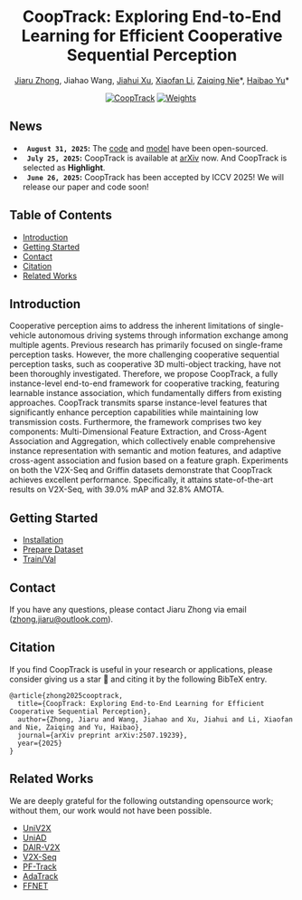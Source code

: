 <div align="center">
<h1>CoopTrack: Exploring End-to-End Learning for Efficient Cooperative Sequential Perception</h1>

[Jiaru Zhong](https://scholar.google.com/citations?hl=zh-CN&user=Q9KMoxkAAAAJ), Jiahao Wang, [Jiahui Xu](https://scholar.google.com/citations?hl=zh-CN&user=MHa9ts4AAAAJ), [Xiaofan Li](https://scholar.google.com/citations?hl=zh-CN&user=pjZdkO4AAAAJ&view_op=list_works&sortby=pubdate), [Zaiqing Nie](https://scholar.google.com/citations?user=Qg7T6vUAAAAJ)*, [Haibao Yu](https://scholar.google.com/citations?user=JW4F5HoAAAAJ)\*</sup>

<!-- <sup>1</sup> The Hong Kong Polytechnic University <sup>2</sup> AIR, Tsinghua University <br> <sup>3</sup> The University of Hong Kong <sup>4</sup> SVM, Tsinghua University <br> <sup>5</sup> Baidu Inc.
<br> Work done while at AIR, Tsinghua University. -->

[![CoopTrack](https://img.shields.io/badge/Arxiv-Paper-2b9348.svg?logo=arXiv)](https://arxiv.org/abs/2507.19239)
[![Weights](https://img.shields.io/badge/%F0%9F%A4%97%20Weights-Download-blue)](https://huggingface.co/zhongjiaru/CoopTrack)&nbsp;

</div>

## News
- **` August 31, 2025`:** The [code](https://github.com/zhongjiaru/CoopTrack) and [model](https://huggingface.co/zhongjiaru/CoopTrack) have been open-sourced.
- **` July 25, 2025`:** CoopTrack is available at [arXiv](https://arxiv.org/abs/2507.19239) now. And CoopTrack is selected as **Highlight**. 
- **` June 26, 2025`:** CoopTrack has been accepted by ICCV 2025! We will release our paper and code soon!

## Table of Contents

- [Introduction](#introduction)
- [Getting Started](#getting-started)
- [Contact](#contact)
- [Citation](#citation)
- [Related Works](#related-works)

## Introduction
Cooperative perception aims to address the inherent limitations of single-vehicle autonomous driving systems through information exchange among multiple agents. Previous research has primarily focused on single-frame perception tasks. However, the more challenging cooperative sequential perception tasks, such as cooperative 3D multi-object tracking, have not been thoroughly investigated. Therefore, we propose CoopTrack, a fully instance-level end-to-end framework for cooperative tracking, featuring learnable instance association, which fundamentally differs from existing approaches. CoopTrack transmits sparse instance-level features that significantly enhance perception capabilities while maintaining low transmission costs. Furthermore, the framework comprises two key components: Multi-Dimensional Feature Extraction, and Cross-Agent Association and Aggregation, which collectively enable comprehensive instance representation with semantic and motion features, and adaptive cross-agent association and fusion based on a feature graph. Experiments on both the V2X-Seq and Griffin datasets demonstrate that CoopTrack achieves excellent performance. Specifically, it attains state-of-the-art results on V2X-Seq, with 39.0\% mAP and 32.8\% AMOTA. 


## Getting Started
- [Installation](./docs/INSTALL.md)
- [Prepare Dataset](./docs/DATA_PREP.md)
- [Train/Val](./docs/TRAIN_EVAL.md)

## Contact

If you have any questions, please contact Jiaru Zhong via email (zhong.jiaru@outlook.com).

## Citation
If you find CoopTrack is useful in your research or applications, please consider giving us a star 🌟 and citing it by the following BibTeX entry.

```
@article{zhong2025cooptrack,
  title={CoopTrack: Exploring End-to-End Learning for Efficient Cooperative Sequential Perception},
  author={Zhong, Jiaru and Wang, Jiahao and Xu, Jiahui and Li, Xiaofan and Nie, Zaiqing and Yu, Haibao},
  journal={arXiv preprint arXiv:2507.19239},
  year={2025}
}

```

## Related Works
We are deeply grateful for the following outstanding opensource work; without them, our work would not have been possible.
- [UniV2X](https://github.com/AIR-THU/UniV2X)
- [UniAD](https://github.com/OpenDriveLab/UniAD)
- [DAIR-V2X](https://github.com/AIR-THU/DAIR-V2X)
- [V2X-Seq](https://github.com/AIR-THU/DAIR-V2X-Seq)
- [PF-Track](https://github.com/TRI-ML/PF-Track)
- [AdaTrack](https://github.com/dsx0511/ADA-Track)
- [FFNET](https://github.com/haibao-yu/FFNet-VIC3D)